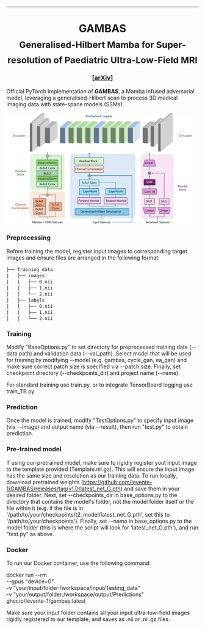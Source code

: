 <hr>
<h1 align="center">
  GAMBAS <br>
  <sub>Generalised-Hilbert Mamba for Super-resolution of Paediatric Ultra-Low-Field MRI</sub>
</h1>


<h3 align="center">[<a href="https://arxiv.org/abs/2504.04523">arXiv</a>]</h3>

Official PyTorch implementation of **GAMBAS**, a Mamba infused adversarial model, leveraging a generalised-Hilbert scan to process 3D medical imaging data with state-space models (SSMs).

<img src="GAMBAS_architecture.jpg" width="800px"/>

### Preprocessing

Before training the model, register input images to corresponding target images and ensure files are arranged in the following format:

	├── Training_data                   
	|   ├── images               
	|   |   ├── 0.nii 
  	|   |   ├── 1.nii 
	|   |   └── 2.nii                   
	|   ├── labels                       
	|   |   ├── 0.nii 
  	|   |   ├── 1.nii 
	|   |   └── 2.nii 

 ### Training

Modify "BaseOptions.py" to set directory for preprocessed training data (--data path) and validation data (--val_path). Select model that will be used for training by modifying --model (e.g. gambas, cycle_gan, ea_gan) and make sure correct patch size is specified via --patch size. Finally, set checkpoint directory (--checkpoints_dir) and project name (--name).

For standard training use train.py, or to integrate TensorBoard logging use train_TB.py


### Prediction

Once the model is trained, modify "TestOptions.py" to specify input image (via --image) and output name (via --result), then run "test.py" to obtain prediction.

### Pre-trained model

If using our-pretrained model, make sure to rigidly register yout input image to the template provided (Template.nii.gz). This will ensure the input image has the same size and resolution as our training data. To run locally, download pretrained weights (https://github.com/levente-1/GAMBAS/releases/tag/v1.0/latest_net_G.pth) and save them in your desired folder. Next, set --checkpoints_dir in base_options.py to the directory that contains the model's folder, not the model folder itself or the file within it (e.g. if the file is in '/path/to/your/checkpoints/t2_model/latest_net_G.pth', set this to '/path/to/your/checkpoints'). Finally, set --name in base_options.py to the model folder (this is where the script will look for 'latest_net_G.pth'), and run "test.py" as above.

### Docker

To run our Docker container, use the following command:

docker run --rm \
--gpus "device=0" \
-v "your/input/folder:/workspace/input/Testing_data" \
-v "your/output/folder:/workspace/output/Predictions" \
ghcr.io/levente-1/gambas:latest

Make sure your input folder contains all your input ultra-low-field images rigidly registered to our template, and saves as .nii or .nii.gz files.
